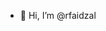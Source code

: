 - 👋 Hi, I’m @rfaidzal

<!---
rfaidzal/rfaidzal is a ✨ special ✨ repository because its `README.md` (this file) appears on your GitHub profile.
You can click the Preview link to take a look at your changes.
--->
